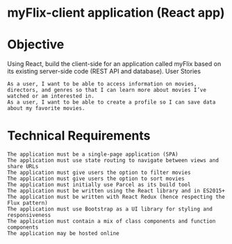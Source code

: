 
# myFlix-client application (React app)

# Objective

Using React, build the client-side for an application called myFlix based on its existing server-side code (REST API and database).
User Stories

    As a user, I want to be able to access information on movies, directors, and genres so that I can learn more about movies I’ve watched or am interested in.
    As a user, I want to be able to create a profile so I can save data about my favorite movies.

# Technical Requirements

    The application must be a single-page application (SPA)
    The application must use state routing to navigate between views and share URLs
    The application must give users the option to filter movies
    The application must give users the option to sort movies
    The application must initially use Parcel as its build tool
    The application must be written using the React library and in ES2015+
    The application must be written with React Redux (hence respecting the Flux pattern)
    The application must use Bootstrap as a UI library for styling and responsiveness
    The application must contain a mix of class components and function components
    The application may be hosted online
